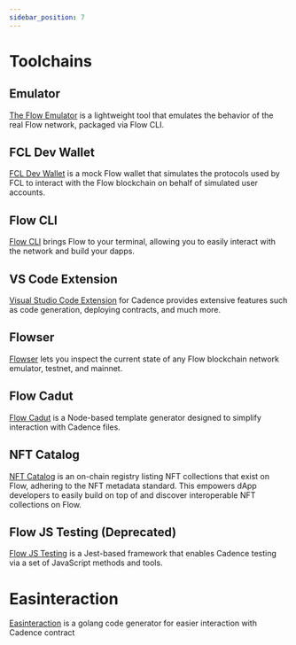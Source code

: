 ```yaml
---
sidebar_position: 7
---
```


# Toolchains

## Emulator

[The Flow Emulator](./emulator/index.md) is a lightweight tool that emulates the behavior of the real Flow network, packaged via Flow CLI.

## FCL Dev Wallet

[FCL Dev Wallet](./fcl-dev-wallet/index.md) is a mock Flow wallet that simulates the protocols used by FCL to interact with the Flow blockchain on behalf of simulated user accounts.

## Flow CLI

[Flow CLI](../../build/getting-started/local-development/flow-cli/index.md) brings Flow to your terminal, allowing you to easily interact with the network and build your dapps.

## VS Code Extension

[Visual Studio Code Extension](./vscode-extension/index.mdx) for Cadence provides extensive features such as code generation, deploying contracts, and much more.

## Flowser

[Flowser](https://flowser.dev/) lets you inspect the current state of any Flow blockchain network emulator, testnet, and mainnet.

## Flow Cadut

[Flow Cadut](./flow-cadut/api.md) is a Node-based template generator designed to simplify interaction with Cadence files.

## NFT Catalog

[NFT Catalog](./nft-catalog/overview.mdx) is an on-chain registry listing NFT collections that exist on Flow, adhering to the NFT metadata standard. This empowers dApp developers to easily build on top of and discover interoperable NFT collections on Flow.

## Flow JS Testing (Deprecated)

[Flow JS Testing](./flow-js-testing/index.md) is a Jest-based framework that enables Cadence testing via a set of JavaScript methods and tools.

# Easinteraction
[Easinteraction](https://github.com/LemonNekoGH/easinteraction-for-cadence) is a golang code generator for easier interaction with Cadence contract
